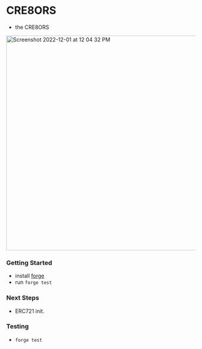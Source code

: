 # CRE8ORS
- the CRE8ORS

<img width="571" alt="Screenshot 2022-12-01 at 12 04 32 PM" src="https://user-images.githubusercontent.com/23249402/205087429-8f33a283-07a7-4ec4-bbeb-c9ad293bf107.png">

### Getting Started
- install [forge](https://mirror.xyz/crisgarner.eth/BhQzl33tthkJJ3Oh2ehAD_2FXGGlMupKlrUUcDk0ALA)
- run `forge test`
### Next Steps

- ERC721 init.

### Testing

- `forge test`

